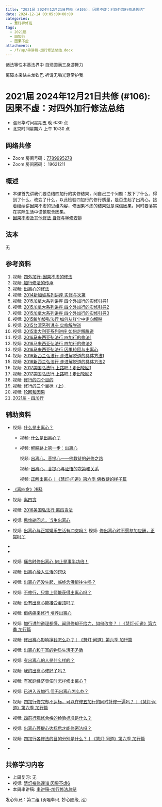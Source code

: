```yaml
---
title: "2021届 2024年12月21日共修 (#106): 因果不虚：对四外加行修法总结"
date: 2024-12-14 03:05:00+00:00
categories:
  - 慧灯禅修班
tags:
  - 2021届
  - 四加行
  - 因果不虚
attachments:
  - /f/up/串讲稿-加行修法总结.docx
---
```

诸法等性本基法界中  自现圆满三身游舞力

离障本来怙主龙钦巴  祈请无垢光尊常护我

# 2021届 2024年12月21日共修 (#106): 因果不虚：对四外加行修法总结

* 温哥华时间星期五 晚 6:30 点
* 北京时间星期六 上午 10:30 点

## 网络共修

* Zoom 房间号码：[7789995278](https://us02web.zoom.us/j/7789995278?pwd=VjZmbWJFY2k2K0E5RVB2cTNIQmhqUT09)
* Zoom 房间密码： 19621211

## 概述

* 本课首先讲我们要总结四加行的实修结果，问自己三个问题：放下了什么、得到了什么、改变了什么，以此检验四加行的修行质量，是否生起了出离心。接着继续讲因果不虚的思维内容，修因果不虚的结果就是深信因果，同时要落实在实际生活中谨慎取舍因果。
* [因果不虚及其他修法 自修与学修安排 ](https://fohuifayu.com/index.php/huideng-jiangtang/chanxiuke/zen-03/8655-zen03-ygbx)

## 法本

[](https://huidengchanxiu.net/books/dymqx)[](https://huidengchanxiu.net/books/dymqx/#2143-%E4%B8%81%E4%B8%89%E4%B8%80%E5%88%87%E4%B8%9A%E4%B9%8B%E8%87%AA%E6%80%A7)[](https://huidengchanxiu.net/books/b3/)无

## 参考资料

1. [](<>)视频: [四外加行-因果不虚的修法](https://fohuifayu.com/index.php/huideng-jiangtang/fofa-jianxiu/chuli-xin/672-l11035)
2. 视频:[ 加行修法的传承](https://fohuifayu.com/index.php/huideng-jiangtang/fofa-jianxiu/chuli-xin/708-l10030)
3. 视频: [出离心的修法](https://fohuifayu.com/index.php/huideng-jiangtang/fofa-jianxiu/chuli-xin/706-l10029)
4. 视频: [2014新加坡系列讲座 实修与次第](https://fohuifayu.com/index.php/huideng-jiangtang/huanqiu-xilie/xin-jia-po/590-l14061)
5. 视频: [2015加拿大系列讲座 四个外加行的实修引导1](https://fohuifayu.com/index.php/huideng-jiangtang/huanqiu-xilie/jia-na-da/1135-l15040)
6. 视频: [2015加拿大系列讲座 四个外加行的实修引导2](https://fohuifayu.com/index.php/huideng-jiangtang/huanqiu-xilie/jia-na-da/1133-l15041)
7. 视频: [2015加拿大系列讲座 四个外加行的实修引导3](https://fohuifayu.com/index.php/huideng-jiangtang/huanqiu-xilie/jia-na-da/1134-l15042)
8. 视频: [2015新加坡弘法行 如何从红尘中走向解脱](https://fohuifayu.com/index.php/huideng-jiangtang/fofa-jianxiu/chuli-xin/9792-l15100)
9. [](https://fohuifayu.com/index.php/huideng-jiangtang/fofa-jianxiu/chuli-xin/9792-l15100)视频: [2015台湾系列讲座 实修解脱道](https://fohuifayu.com/index.php/huideng-jiangtang/huanqiu-xilie/taiwan-diqu/646-l15030)
10. 视频: [2015澳大利亚系列讲座 如何走解脱道](https://fohuifayu.com/index.php/huideng-jiangtang/huanqiu-xilie/aoda-liya/1131-l15052)
11. 视频: [2016马来西亚弘法行 四加行的修法1](https://fohuifayu.com/index.php/huideng-jiangtang/huanqiu-xilie/malai-xiya/1111-l16014)
12. 视频: [2016马来西亚弘法行 四加行的修法2](https://fohuifayu.com/index.php/huideng-jiangtang/huanqiu-xilie/malai-xiya/1112-l16015)
13. 视频: [2016马来西亚弘法行 因果轮回与出离心](https://fohuifayu.com/index.php/huideng-jiangtang/huanqiu-xilie/malai-xiya/1096-l16001)
14. 视频: [](https://fohuifayu.com/index.php/huideng-jiangtang/huanqiu-xilie/xin-xilan/1315-l16059)[2016新西兰弘法行 走进解脱道的具体方法1](https://fohuifayu.com/index.php/huideng-jiangtang/huanqiu-xilie/xin-xilan/1315-l16059)
15. 视频: [](<>)[2016新西兰弘法行 走进解脱道的具体方法2](https://fohuifayu.com/index.php/huideng-jiangtang/huanqiu-xilie/xin-xilan/1316-l16060)
16. 视频: [2017美国弘法行 上路吧！走出轮回1](https://fohuifayu.com/index.php/huideng-jiangtang/huanqiu-xilie/mei-guo/2356-l17048)
17. 视频:[ 2017美国弘法行 上路吧！走出轮回2](https://fohuifayu.com/index.php/huideng-jiangtang/huanqiu-xilie/mei-guo/2402-l17049)
18. 视频: [修行的四个目的](https://fohuifayu.com/index.php/huideng-jiangtang/fofa-jianxiu/xiuxing-cidi/4022-l19009?title=%E5%87%BA%E7%A6%BB%E5%BF%83)
19. 视频: [修行的三个目标（上）](https://fohuifayu.com/index.php/huideng-jiangtang/fofa-jianxiu/xiuxing-cidi/497-l14002)
20. 视频: [轮回和因果](https://fohuifayu.com/index.php/huideng-jiangtang/fofa-jianxiu/chuli-xin/739-l11049)
21. [2021届 - 四加行](https://www.huidengvan.com/tags/%E5%9B%9B%E5%8A%A0%E8%A1%8C/)

## **辅助资料**

* [](<>)[](https://www.xianmixuezi.com/%E4%BD%9B%E7%BB%8F%E5%AE%9D%E5%85%B8%E7%B3%BB%E5%88%97/%E8%B4%A4%E6%84%9A%E7%BB%8F)[](https://fohuifayu.com/index.php/huideng-zhiguang/dianzi-congshu/foxue-jichu/8867-a00097?title=)视频: [什么是出离心？](https://fohuifayu.com/index.php/shipin-jingcui/jingcai-shipin/4237-Y14001-Y09?title=)

  * 视频: [什么是出离心？](https://fohuifayu.com/index.php/shipin-jingcui/jingcai-shipin/1459-Y00031?title=)

  * 视频: [解脱路上第一步：出离心](https://fohuifayu.com/index.php/shipin-jingcui/jingcai-shipin/4267-Y14001-Y10?title=)

    视频: [出离心、菩提心——佛教徒的必修之路](https://fohuifayu.com/index.php/shipin-jingcui/jingcai-shipin/1924-Y00041?title=)

    视频: [出离心、菩提心与证悟的次第和关系](https://fohuifayu.com/index.php/shipin-jingcui/wenda-zhailu/4901-V19009-V10?title=)

    视频: [正解出离心丨《慧灯·问道》第六季 佛教徒的样子篇](https://fohuifayu.com/index.php/shipin-jingcui/huideng-wendao/diliuji/fojiaotu-style/5968-w21014?title=)



* [《离四贪》浅释 ](<>)
* 视频: [](<>)[离四贪](https://fohuifayu.com/index.php/huideng-jiangtang/jingdian-jiedu/jingdianjiedu)
* 视频: [2016美国弘法行 离四贪法](https://fohuifayu.com/index.php/huideng-jiangtang/huanqiu-xilie/mei-guo/1174-l16047?title=)
* 视频: [思维轮回苦，当生出离心](https://fohuifayu.com/index.php/shipin-jingcui/jingcai-shipin/2240-Y16015-Y07?title=)
* 视频: [出离心与正常娱乐生活有冲突吗？](https://fohuifayu.com/index.php/shipin-jingcui/wenda-zhailu/2108-W16018-V03?title=)
  视频: [修出离心时不愿参加应酬，正常吗？](https://fohuifayu.com/index.php/shipin-jingcui/wenda-zhailu/1225-V00036?title=)
*
*
* 视频: [痛苦时修出离心 何止是事半功倍！](https://fohuifayu.com/index.php/shipin-jingcui/jingcai-shipin/5858-Y10037-Y03?title=)
* 视频: [出离心融入生活的窍诀](https://fohuifayu.com/index.php/shipin-jingcui/jingcai-shipin/4760-Y10041-Y15?title=)
* 视频: [出离心还没生起，临终念佛能往生吗？](https://fohuifayu.com/index.php/shipin-jingcui/wenda-zhailu/4269-V18090-V04?title=)
* 视频: [不修行，只靠上师能获得出离心吗？](https://fohuifayu.com/index.php/shipin-jingcui/wenda-zhailu/4063-V18082-V07?title=)
* 视频: [没有出离心能接受灌顶吗？](https://fohuifayu.com/index.php/shipin-jingcui/wenda-zhailu/4045-V18083-V04?title=)
* 视频: [借病痛来修行 培养出离心](https://fohuifayu.com/index.php/shipin-jingcui/jingcai-shipin/3884-Y16041-Y09?title=)
* 视频: [加行讲的道理都懂，闻思修却不给力，如何改变？丨《慧灯·问道》第六季 加行篇](https://fohuifayu.com/index.php/shipin-jingcui/huideng-wendao/diliuji/jiaxing-pian/5913-w21315?title=%E5%87%BA%E7%A6%BB%E5%BF%83)
* 视频: [修出离心影响挣钱怎么办？丨《慧灯·问道》第六季 加行篇](https://fohuifayu.com/index.php/shipin-jingcui/huideng-wendao/diliuji/jiaxing-pian/5912-w21310?title=)
* 视频: [出离心和丰富的物质生活不矛盾](https://fohuifayu.com/index.php/shipin-jingcui/jingcai-shipin/9446-y17024-y04?title=)
* 视频: [有出离心的人是什么样的？](<>)
* 视频:[](<>) [我的出离心修好了吗？](<>)
* 视频: [有家庭经济责任时怎样修出离心？](<>)
* 视频: [已进入五加行,但无出离心怎么办？](<>)
* 视频: [四加行修完却不达标，可以在修五加行的同时补修一遍吗？丨《慧灯·问道》第六季 加行篇](<>)
* 视频:[ 四前行观修合格的检验标准是什么？](<>)
* 视频: [出离心菩提心达标后才能修密法吗？](<>)
* 视频: [四加行各修法的目的分别是什么？丨《慧灯·问道》第六季 加行篇](<>)
*   [](https://f.huidengchanxiu.net/hdv/d/www.lqwiki.net/%e5%8a%9f%e5%be%b7%e8%97%8f%e9%87%8a-%e4%b8%89%e9%81%93%e7%94%98%e9%9c%b2%e7%b2%be%e5%8d%8e_%e7%bb%8f%e9%83%a8%e4%b8%8a%e5%86%8c%ef%bc%88%e5%8a%9f%e5%be%b7%e8%97%8f%e4%b9%8b1-6%e7%ab%a0%ef%bc%89%e5%90%89%e7%be%8e%e6%9e%97%e5%b7%b4%e8%91%97_%e7%94%98%e7%8f%a0%e5%84%bf%e5%96%87%e5%98%9b%e9%87%8a_%e8%8e%b2%e5%b8%88%e7%bf%bb%e8%af%91%e5%b0%8f%e7%bb%84%e8%97%8f%e8%af%91%e8%8b%b1_%e5%88%98%e5%a9%89%e4%bf%90%e8%8b%b1%e8%af%91%e4%b8%ad.pdf)



## **共修学习内容**

* 上周复习: [](<>)[](<>)[](<>)[](/f/up/复习-无害心.docx)[](blob:https://huidengvan.netlify.app/8f242e1a-eb2d-43b0-bc1c-8467f79e0f3e)[](/f/up/复习-无邪见.docx)无
* 视频: [](<>)[](https://fohuifayu.com/index.php/huideng-jiangtang/chanxiuke/zen-03/2357-l17074)[慧灯禅修课18 因果不虚6](https://fohuifayu.com/index.php/huideng-jiangtang/chanxiuke/zen-03/2333-l17075)
* 本周串讲稿: [](/f/up/串讲稿-加行修法总结.docx)[](/f/up/串讲稿-加行修法总结.docx)[](/f/up/串讲稿-加行修法总结.docx)[](/f/up/串讲稿-加行修法总结.docx)[串讲稿-加行修法总结](/f/up/串讲稿-加行修法总结.docx)

发心师兄：第二组 (贡嘎卓玛, 妙心随缘, 泓)
